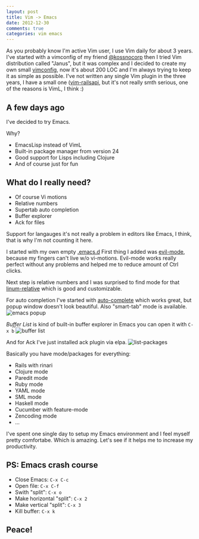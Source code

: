 ```yaml
---
layout: post
title: Vim -> Emacs
date: 2012-12-30
comments: true
categories: vim emacs
---
```


As you probably know I'm active Vim user, I use Vim daily for
about 3 years. I've started with a vimconfig of my friend
[@kossnocorp](https://github.com/kossnocorp)
then I tried Vim distribution called "Janus",
but it was complex and I decided to
create my own small [vimconfig](https://github.com/edtsech/dotvim),
now it's about 200 LOC and I'm always trying to keep it as simple as possible.
I've not written any single Vim plugin in the three years,
I have a small one ([vim-railsapi](https://github.com/edtsech/vim-railsapi),
but it's not really smth serious, one of the reasons is VimL, I think :)

## A few days ago

I've decided to try Emacs.

Why?

- EmacsLisp instead of VimL
- Built-in package manager from version 24
- Good support for Lisps including Clojure
- And of course just for fun

## What do I really need?

- Of course Vi motions
- Relative numbers
- Supertab auto completion
- Buffer explorer
- Ack for files

Support for langauges it's not really a problem in editors like Emacs, I think,
that is why I'm not counting it here.

I started with my own empty [.emacs.d](https://github.com/edtsech/.emacs.d)
First thing I added was [evil-mode](http://emacswiki.org/emacs/Evil), because
my fingers can't live w/o vi-motions. Evil-mode works really perfect without any problems
and helped me to reduce amount of Ctrl clicks.

Next step is relative numbers and I was surprised to find mode for that [linum-relative](https://github.com/coldnew/linum-relative)
which is good and customizable.

For auto completion I've started with [auto-complete](http://emacswiki.org/emacs/AutoComplete) which works great,
but popup window doesn't look beautiful. Also "smart-tab" mode is available.
![emacs popup](http://dl.dropbox.com/u/2428018/Screenshots/07.png)

*Buffer List* is kind of built-in buffer explorer in Emacs you can open it with `C-x b`
![buffer list](http://dl.dropbox.com/u/2428018/Screenshots/09.png)

And for Ack I've just installed ack plugin via elpa.
![list-packages](http://dl.dropbox.com/u/2428018/Screenshots/0a.png)

Basically you have mode/packages for everything:

- Rails with rinari
- Clojure mode
- Paredit mode
- Ruby mode
- YAML mode
- SML mode
- Haskell mode
- Cucumber with feature-mode
- Zencoding mode
- ...

I've spent one single day to setup my Emacs environment
and I feel myself pretty comfortabe. Which is amazing.
Let's see if it helps me to increase my productivity.

## PS: Emacs crash course

- Close Emacs: `C-x C-c`
- Open file: `C-x C-f`
- Swith "split": `C-x o`
- Make horizontal "split": `C-x 2`
- Make vertical "split": `C-x 3`
- Kill buffer: `C-x k`

## Peace!
